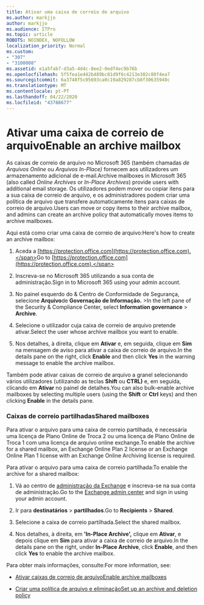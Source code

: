 ```yaml
---
title: Ativar uma caixa de correio de arquivo
ms.author: markjjo
author: markjjo
ms.audience: ITPro
ms.topic: article
ROBOTS: NOINDEX, NOFOLLOW
localization_priority: Normal
ms.custom:
- "307"
- "3100008"
ms.assetid: e1a5fab7-d3a5-4d4c-8ee2-0edf4ec9b76b
ms.openlocfilehash: 5f5fea1e442b489bc81d9f6c4213e302c80f4ea7
ms.sourcegitcommit: 6a3748f5c05693ca0c19a829287cb8f30635940c
ms.translationtype: MT
ms.contentlocale: pt-PT
ms.lasthandoff: 04/22/2020
ms.locfileid: "43788677"
---
```

# <a name="enable-an-archive-mailbox"></a><span data-ttu-id="2e5c8-102">Ativar uma caixa de correio de arquivo</span><span class="sxs-lookup"><span data-stu-id="2e5c8-102">Enable an archive mailbox</span></span>

<span data-ttu-id="2e5c8-103">As caixas de correio de arquivo no Microsoft 365 (também chamadas *de Arquivos Online* ou *Arquivos In-Place)* fornecem aos utilizadores um armazenamento adicional de e-mail.</span><span class="sxs-lookup"><span data-stu-id="2e5c8-103">Archive mailboxes in Microsoft 365 (also called *Online Archives* or *In-Place Archives*) provide users with additional email storage.</span></span> <span data-ttu-id="2e5c8-104">Os utilizadores podem mover ou copiar itens para a sua caixa de correio de arquivo, e os administradores podem criar uma política de arquivo que transfere automaticamente itens para caixas de correio de arquivo.</span><span class="sxs-lookup"><span data-stu-id="2e5c8-104">Users can move or copy items to their archive mailbox, and admins can create an archive policy that automatically moves items to archive mailboxes.</span></span>
  
<span data-ttu-id="2e5c8-105">Aqui está como criar uma caixa de correio de arquivo:</span><span class="sxs-lookup"><span data-stu-id="2e5c8-105">Here's how to create an archive mailbox:</span></span>
  
1. <span data-ttu-id="2e5c8-106">Aceda a [https://protection.office.com](https://protection.office.com).</span><span class="sxs-lookup"><span data-stu-id="2e5c8-106">Go to [https://protection.office.com](https://protection.office.com).</span></span>

2. <span data-ttu-id="2e5c8-107">Inscreva-se no Microsoft 365 utilizando a sua conta de administração.</span><span class="sxs-lookup"><span data-stu-id="2e5c8-107">Sign in to Microsoft 365 using your admin account.</span></span>

3. <span data-ttu-id="2e5c8-108">No painel esquerdo do &amp; Centro de Conformidade de Segurança, selecione **Arquivo**de **Governação de Informação.** \></span><span class="sxs-lookup"><span data-stu-id="2e5c8-108">In the left pane of the Security &amp; Compliance Center, select **Information governance** \> **Archive**.</span></span>

4. <span data-ttu-id="2e5c8-109">Selecione o utilizador cuja caixa de correio de arquivo pretende ativar.</span><span class="sxs-lookup"><span data-stu-id="2e5c8-109">Select the user whose archive mailbox you want to enable.</span></span>

5. <span data-ttu-id="2e5c8-110">Nos detalhes, à direita, clique em **Ativar** e, em seguida, clique em **Sim** na mensagem de aviso para ativar a caixa de correio de arquivo.</span><span class="sxs-lookup"><span data-stu-id="2e5c8-110">In the details pane on the right, click **Enable** and then click **Yes** in the warning message to enable the archive mailbox.</span></span>

<span data-ttu-id="2e5c8-111">Também pode ativar caixas de correio de arquivo a granel selecionando vários utilizadores (utilizando as teclas **Shift** ou **CTRL)** e, em seguida, clicando em **Ativar** no painel de detalhes.</span><span class="sxs-lookup"><span data-stu-id="2e5c8-111">You can also bulk-enable archive mailboxes by selecting multiple users (using the **Shift** or **Ctrl** keys) and then clicking **Enable** in the details pane.</span></span>
  
### <a name="shared-mailboxes"></a><span data-ttu-id="2e5c8-112">Caixas de correio partilhadas</span><span class="sxs-lookup"><span data-stu-id="2e5c8-112">Shared mailboxes</span></span>

<span data-ttu-id="2e5c8-113">Para ativar o arquivo para uma caixa de correio partilhada, é necessária uma licença de Plano Online de Troca 2 ou uma licença de Plano Online de Troca 1 com uma licença de arquivo online exchange.</span><span class="sxs-lookup"><span data-stu-id="2e5c8-113">To enable the archive for a shared mailbox, an Exchange Online Plan 2 license or an Exchange Online Plan 1 license with an Exchange Online Archiving license is required.</span></span>  

<span data-ttu-id="2e5c8-114">Para ativar o arquivo para uma caixa de correio partilhada:</span><span class="sxs-lookup"><span data-stu-id="2e5c8-114">To enable the archive for a shared mailbox:</span></span>

1. <span data-ttu-id="2e5c8-115">Vá ao centro de [administração da Exchange](https://outlook.office365.com/ecp) e inscreva-se na sua conta de administração.</span><span class="sxs-lookup"><span data-stu-id="2e5c8-115">Go to the [Exchange admin center](https://outlook.office365.com/ecp) and sign in using your admin account.</span></span>

2. <span data-ttu-id="2e5c8-116">Ir para **destinatários** > **partilhados**.</span><span class="sxs-lookup"><span data-stu-id="2e5c8-116">Go to **Recipients** > **Shared**.</span></span>

3. <span data-ttu-id="2e5c8-117">Selecione a caixa de correio partilhada.</span><span class="sxs-lookup"><span data-stu-id="2e5c8-117">Select the shared mailbox.</span></span>

4. <span data-ttu-id="2e5c8-118">Nos detalhes, à direita, em **'In-Place Archive',** clique em **Ativar**, e depois clique em **Sim** para ativar a caixa de correio de arquivo.</span><span class="sxs-lookup"><span data-stu-id="2e5c8-118">In the details pane on the right, under **In-Place Archive**, click **Enable**, and then click **Yes** to enable the archive mailbox.</span></span>

<span data-ttu-id="2e5c8-119">Para obter mais informações, consulte:</span><span class="sxs-lookup"><span data-stu-id="2e5c8-119">For more information, see:</span></span>
  
- [<span data-ttu-id="2e5c8-120">Ativar caixas de correio de arquivo</span><span class="sxs-lookup"><span data-stu-id="2e5c8-120">Enable archive mailboxes</span></span>](https://docs.microsoft.com/office365/securitycompliance/enable-archive-mailboxes)

- [<span data-ttu-id="2e5c8-121">Criar uma política de arquivo e eliminação</span><span class="sxs-lookup"><span data-stu-id="2e5c8-121">Set up an archive and deletion policy</span></span>](https://docs.microsoft.com//office365/securitycompliance/set-up-an-archive-and-deletion-policy-for-mailboxes)
